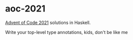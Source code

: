 # aoc-2021
[Advent of Code 2021](https://adventofcode.com/2021/) solutions in Haskell.

Write your top-level type annotations, kids, don't be like me
